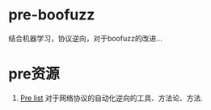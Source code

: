 # pre-boofuzz
结合机器学习，协议逆向，对于boofuzz的改进...

# pre资源
1. [Pre list](https://github.com/techge/PRE-list) 对于网络协议的自动化逆向的工具、方法论、方法.
